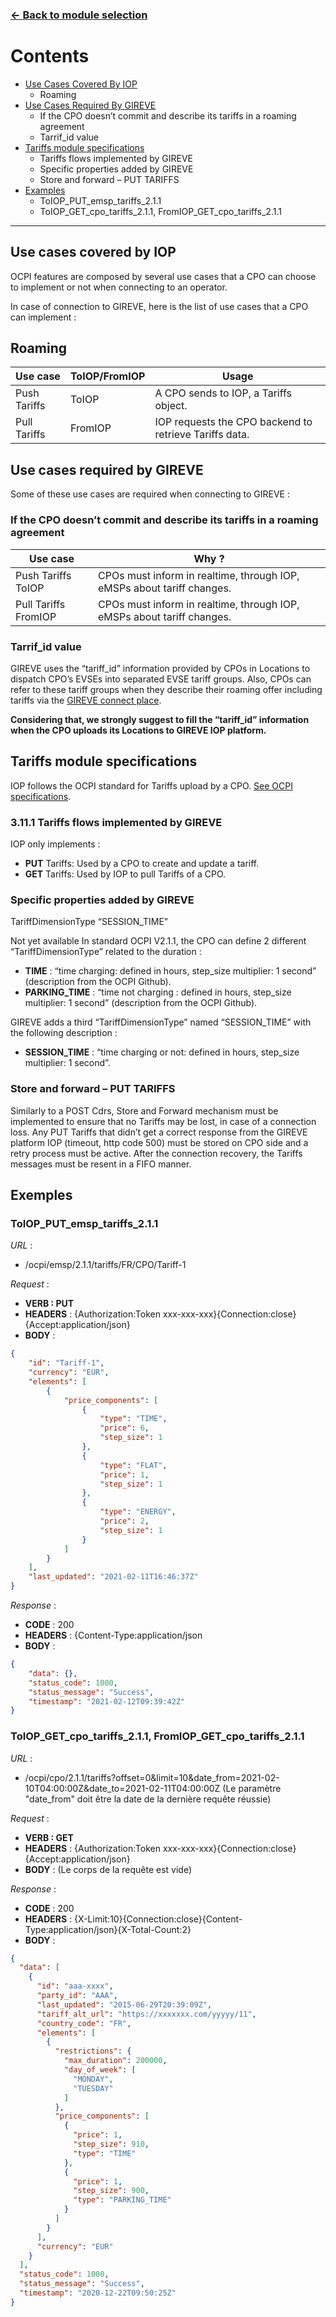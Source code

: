 ### [<- Back to module selection](cpo_edits.md)

# Contents

* [Use Cases Covered By IOP](#33-use-cases-covered-by-iop)
  - Roaming                                                            
* [Use Cases Required By GIREVE](#use-cases-required-by-gireve)
  - If the CPO doesn’t commit and describe its tariffs in a roaming agreement 
  - Tarrif_id value
* [Tariffs module specifications](#tariffs-module-specifications)
  - Tariffs flows implemented by GIREVE
  - Specific properties added by GIREVE
  - Store and forward – PUT TARIFFS
* [Examples](#examples)
  - ToIOP_PUT_emsp_tariffs_2.1.1
  - ToIOP_GET_cpo_tariffs_2.1.1, FromIOP_GET_cpo_tariffs_2.1.1

***


## Use cases covered by IOP

OCPI features are composed by several use cases that a CPO can choose to implement or not when connecting to an operator.

In case of connection to GIREVE, here is the list of use cases that a CPO can implement :

## Roaming

| Use case | ToIOP/FromIOP | Usage |
| ----------- | ----------- | ----------- |
| Push Tariffs | ToIOP | A CPO sends to IOP, a Tariffs object. |
| Pull Tariffs | FromIOP | IOP requests the CPO backend to retrieve Tariffs data. |

## Use cases required by GIREVE

Some of these use cases are required when connecting to GIREVE :

### If the CPO doesn’t commit and describe its tariffs in a roaming agreement

| Use case | Why ? |
| ----------- | ----------- |
| Push Tariffs ToIOP | CPOs must inform in realtime, through IOP, eMSPs about tariff changes. |
| Pull Tariffs FromIOP | CPOs must inform in realtime, through IOP, eMSPs about tariff changes. |

### Tarrif_id value

GIREVE uses the “tariff_id” information provided by CPOs in Locations to dispatch CPO’s EVSEs into separated EVSE tariff groups. Also, CPOs can refer to these tariff groups when they describe their roaming offer including tariffs via the [GIREVE connect place](https://connect-place.gireve.com).

**Considering that, we strongly suggest to fill the “tariff_id” information when the CPO uploads its Locations to GIREVE IOP platform.**

## Tariffs module specifications

IOP follows the OCPI standard for Tariffs upload by a CPO. [See OCPI specifications](https://github.com/ocpi/ocpi/blob/release-2.1.1-bugfixes/mod_tariffs.md).

### 3.11.1 Tariffs flows implemented by GIREVE

IOP only implements :

- **PUT** Tariffs: Used by a CPO to create and update a tariff.
- **GET** Tariffs: Used by IOP to pull Tariffs of a CPO.

### Specific properties added by GIREVE

TariffDimensionType “SESSION_TIME”

Not yet available
In standard OCPI V2.1.1, the CPO can define 2 different “TariffDimensionType” related to the duration :

- **TIME** : “time charging: defined in hours, step_size multiplier: 1 second” (description from the OCPI Github).
- **PARKING_TIME** : “time not charging : defined in hours, step_size multiplier: 1 second” (description from the OCPI Github).

GIREVE adds a third “TariffDimensionType” named “SESSION_TIME” with the following description :

- **SESSION_TIME** : “time charging or not: defined in hours, step_size multiplier: 1 second”.


### Store and forward – PUT TARIFFS

Similarly to a POST Cdrs, Store and Forward mechanism must be implemented to ensure that no Tariffs may be lost, in case of a connection loss. Any PUT Tariffs that didn’t get a correct response from the GIREVE platform IOP (timeout, http code 500) must be stored on CPO side and a retry process must be active. After the connection recovery, the Tariffs messages must be resent in a FIFO manner.

## Exemples

### ToIOP_PUT_emsp_tariffs_2.1.1

*URL* :

- /ocpi/emsp/2.1.1/tariffs/FR/CPO/Tariff-1

*Request* :

- **VERB : PUT**
- **HEADERS** : {Authorization:Token xxx-xxx-xxx}{Connection:close}{Accept:application/json}
- **BODY** :
```json
{
    "id": "Tariff-1",
    "currency": "EUR",
    "elements": [
        {
            "price_components": [
                {
                    "type": "TIME",
                    "price": 6,
                    "step_size": 1
                },
                {
                    "type": "FLAT",
                    "price": 1,
                    "step_size": 1
                },
                {
                    "type": "ENERGY",
                    "price": 2,
                    "step_size": 1
                }
            ]
        }
    ],
    "last_updated": "2021-02-11T16:46:37Z"
}
```

*Response* : 

- **CODE** : 200
- **HEADERS** : {Content-Type:application/json
- **BODY** :
```json 
{
    "data": {},
    "status_code": 1000,
    "status_message": "Success",
    "timestamp": "2021-02-12T09:39:42Z"
}

```

### ToIOP_GET_cpo_tariffs_2.1.1, FromIOP_GET_cpo_tariffs_2.1.1

*URL* :

- /ocpi/cpo/2.1.1/tariffs?offset=0&limit=10&date_from=2021-02-10T04:00:00Z&date_to=2021-02-11T04:00:00Z
  (Le paramètre "date_from" doit être la date de la dernière requête réussie)

*Request* :

- **VERB : GET**
- **HEADERS** : {Authorization:Token xxx-xxx-xxx}{Connection:close}{Accept:application/json}
- **BODY** : (Le corps de la requête est vide)

*Response* : 

- **CODE** : 200
- **HEADERS** : {X-Limit:10}{Connection:close}{Content-Type:application/json}{X-Total-Count:2}
- **BODY** :
```json 
{
  "data": [
    {
      "id": "aaa-xxxx",
      "party_id": "AAA",
      "last_updated": "2015-06-29T20:39:09Z",
      "tariff_alt_url": "https://xxxxxxx.com/yyyyy/11",
      "country_code": "FR",
      "elements": [
        {
          "restrictions": {
            "max_duration": 200000,
            "day_of_week": [
              "MONDAY",
              "TUESDAY"
            ]
          },
          "price_components": [
            {
              "price": 1,
              "step_size": 910,
              "type": "TIME"
            },
            {
              "price": 1,
              "step_size": 900,
              "type": "PARKING_TIME"
            }
          ]
        }
      ],
      "currency": "EUR"
    }
  ],
  "status_code": 1000,
  "status_message": "Success",
  "timestamp": "2020-12-22T09:50:25Z"
}
```

